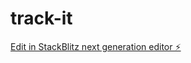 # track-it

[Edit in StackBlitz next generation editor ⚡️](https://stackblitz.com/~/github.com/Xprogrammer123/track-it)